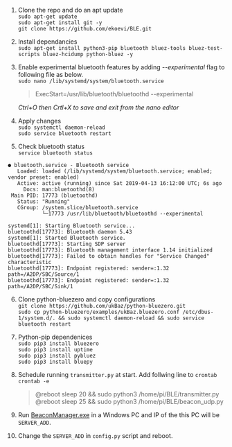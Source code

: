 1. Clone the repo and do an apt update  
`sudo apt-get update`  
`sudo apt-get install git -y`   
`git clone https://github.com/ekoevi/BLE.git`  

1. Install dependancies  
`sudo apt-get install python3-pip bluetooth bluez-tools bluez-test-scripts bluez-hcidump python-bluez -y`  

1. Enable experimental bluetooth features by adding *--experimental* flag to following file as below.  
`sudo nano /lib/systemd/system/bluetooth.service`  
   > ExecStart=/usr/lib/bluetooth/bluetoothd --experimental
   
   *Ctrl+O then Crtl+X to save and exit from the nano editor*

1. Apply changes  
`sudo systemctl daemon-reload`  
`sudo service bluetooth restart`

1. Check bluetooth status  
`service bluetooth status` 
``` 
● bluetooth.service - Bluetooth service
   Loaded: loaded (/lib/systemd/system/bluetooth.service; enabled; vendor preset: enabled)
   Active: active (running) since Sat 2019-04-13 16:12:00 UTC; 6s ago
     Docs: man:bluetoothd(8)
 Main PID: 17773 (bluetoothd)
   Status: "Running"
   CGroup: /system.slice/bluetooth.service
           └─17773 /usr/lib/bluetooth/bluetoothd --experimental

systemd[1]: Starting Bluetooth service...
bluetoothd[17773]: Bluetooth daemon 5.43
systemd[1]: Started Bluetooth service.
bluetoothd[17773]: Starting SDP server
bluetoothd[17773]: Bluetooth management interface 1.14 initialized
bluetoothd[17773]: Failed to obtain handles for "Service Changed" characteristic
bluetoothd[17773]: Endpoint registered: sender=:1.32 path=/A2DP/SBC/Source/1
bluetoothd[17773]: Endpoint registered: sender=:1.32 path=/A2DP/SBC/Sink/1
```

6. Clone python-bluezero and copy configurations    
`git clone https://github.com/ukBaz/python-bluezero.git`    
`sudo cp python-bluezero/examples/ukBaz.bluezero.conf /etc/dbus-1/system.d/. && sudo systemctl daemon-reload && sudo service bluetooth restart`   

1. Python-pip dependenices   
`sudo pip3 install bluezero`   
`sudo pip3 install uptime`   
`sudo pip3 install pybluez`  
`sudo pip3 install bluepy`   

1. Schedule running `transmitter.py` at start. Add follwing line to `crontab`  
`crontab -e`   
   > @reboot sleep 20 && sudo python3 /home/pi/BLE/transmitter.py   
   @reboot sleep 25 && sudo python3 /home/pi/BLE/beacon_udp.py
1. Run [BeaconManager.exe](https://github.com/ekoevi/BLE-master/blob/master/WindowsFormsApp1/bin/Debug/BeaconManager.exe) in a Windows PC and IP of the this PC will be `SERVER_ADD`.  
1. Change the `SERVER_ADD` in `config.py` script and reboot.
